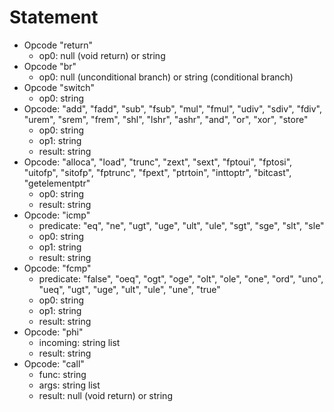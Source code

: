 # Statement
- Opcode "return"
  - op0: null (void return) or string
- Opcode "br"
  - op0: null (unconditional branch) or string (conditional branch)
- Opcode "switch"
  - op0: string
- Opcode: "add", "fadd", "sub", "fsub", "mul", "fmul", "udiv", "sdiv", "fdiv", "urem", "srem", "frem", "shl", "lshr", "ashr", "and", "or", "xor", "store"
  - op0: string
  - op1: string
  - result: string
- Opcode: "alloca", "load", "trunc", "zext", "sext", "fptoui", "fptosi", "uitofp", "sitofp", "fptrunc", "fpext", "ptrtoin", "inttoptr", "bitcast", "getelementptr"
  - op0: string
  - result: string
- Opcode: "icmp"
  - predicate: "eq", "ne", "ugt", "uge", "ult", "ule", "sgt", "sge", "slt", "sle"
  - op0: string
  - op1: string
  - result: string
- Opcode: "fcmp"
  - predicate: "false", "oeq", "ogt", "oge", "olt", "ole", "one", "ord", "uno", "ueq", "ugt", "uge", "ult", "ule", "une", "true"
  - op0: string
  - op1: string
  - result: string
- Opcode: "phi"
  - incoming: string list
  - result: string
- Opcode: "call"
  - func: string
  - args: string list
  - result: null (void return) or string
